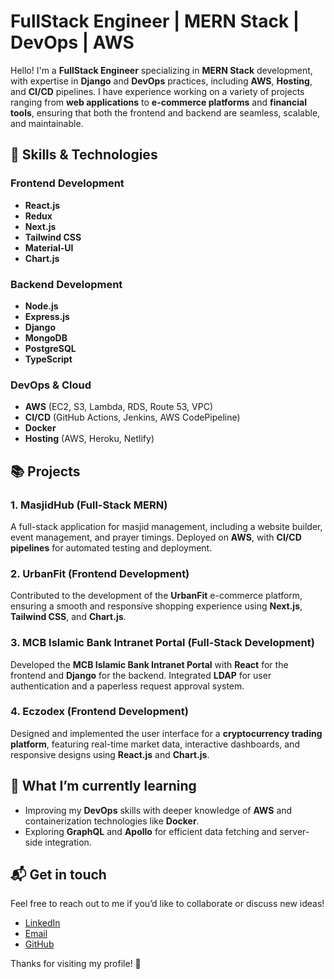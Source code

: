 # FullStack Engineer | MERN Stack | DevOps | AWS

Hello! I'm a **FullStack Engineer** specializing in **MERN Stack** development, with expertise in **Django** and **DevOps** practices, including **AWS**, **Hosting**, and **CI/CD** pipelines. I have experience working on a variety of projects ranging from **web applications** to **e-commerce platforms** and **financial tools**, ensuring that both the frontend and backend are seamless, scalable, and maintainable.

## 🚀 Skills & Technologies

### Frontend Development
- **React.js**  
- **Redux**  
- **Next.js**  
- **Tailwind CSS**  
- **Material-UI**  
- **Chart.js**

### Backend Development
- **Node.js**  
- **Express.js**  
- **Django**  
- **MongoDB**  
- **PostgreSQL**  
- **TypeScript**

### DevOps & Cloud
- **AWS** (EC2, S3, Lambda, RDS, Route 53, VPC)  
- **CI/CD** (GitHub Actions, Jenkins, AWS CodePipeline)  
- **Docker**  
- **Hosting** (AWS, Heroku, Netlify)

## 📚 Projects

### 1. **MasjidHub** (Full-Stack MERN)  
A full-stack application for masjid management, including a website builder, event management, and prayer timings. Deployed on **AWS**, with **CI/CD pipelines** for automated testing and deployment.

### 2. **UrbanFit** (Frontend Development)  
Contributed to the development of the **UrbanFit** e-commerce platform, ensuring a smooth and responsive shopping experience using **Next.js**, **Tailwind CSS**, and **Chart.js**.

### 3. **MCB Islamic Bank Intranet Portal** (Full-Stack Development)  
Developed the **MCB Islamic Bank Intranet Portal** with **React** for the frontend and **Django** for the backend. Integrated **LDAP** for user authentication and a paperless request approval system.

### 4. **Eczodex** (Frontend Development)  
Designed and implemented the user interface for a **cryptocurrency trading platform**, featuring real-time market data, interactive dashboards, and responsive designs using **React.js** and **Chart.js**.

## 🌱 What I’m currently learning
- Improving my **DevOps** skills with deeper knowledge of **AWS** and containerization technologies like **Docker**.
- Exploring **GraphQL** and **Apollo** for efficient data fetching and server-side integration.

## 📬 Get in touch
Feel free to reach out to me if you’d like to collaborate or discuss new ideas!  
- [LinkedIn](https://www.linkedin.com/in/your-profile)  
- [Email](mailto:your.email@example.com)  
- [GitHub](https://github.com/your-username)

Thanks for visiting my profile! 🚀
